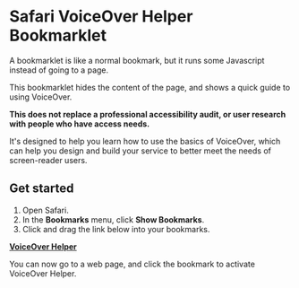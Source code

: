 # Safari VoiceOver Helper Bookmarklet

A bookmarklet is like a normal bookmark, but it runs some Javascript instead of
going to a page.

This bookmarklet hides the content of the page, and shows a quick guide to using
VoiceOver.

**This does not replace a professional accessibility audit, or user research with
people who have access needs.**

It's designed to help you learn how to use the basics of VoiceOver, which can
help you design and build your service to better meet the needs of screen-reader
users.

## Get started

1. Open Safari.
2. In the **Bookmarks** menu, click **Show Bookmarks**.
3. Click and drag the link below into your bookmarks.

**[VoiceOver Helper](javascript:(function()%7B%22use%20strict%22%3Bfunction%20callback()%7Bvar%20e%3D%24(%22body%22)%3Be.wrapInner('%3Cdiv%20id%3D%22voiceover-helper-original-page%22%3E%3C%2Fdiv%3E')%2C%24(%22%23voiceover-helper-original-page%22).css(%7Boverflow%3A%22hidden%22%2Cheight%3A0%7D)%2Ce.append('%5Cn%20%20%3Cdiv%20aria-hidden%3D%22true%22%20id%3D%22voiceover-helper-guide%22%3E%5Cn%20%20%20%20%3Cstyle%3E%5Cn%20%20%20%20%20%20%23voiceover-helper-guide%7B%5Cn%20%20%20%20%20%20%20%20padding%3A%201em%3B%5Cn%20%20%20%20%20%20%20%20font-family%3A%20-apple-system%2C%20BlinkMacSystemFont%2C%20%22Segoe%20UI%22%2C%20Roboto%2C%20Helvetica%2C%20Arial%2C%20sans-serif%2C%20%22Apple%20Color%20Emoji%22%2C%20%22Segoe%20UI%20Emoji%22%2C%20%22Segoe%20UI%20Symbol%22%20!important%3B%5Cn%20%20%20%20%20%20%20%20background%3A%20%23fff%20!important%3B%5Cn%20%20%20%20%20%20%20%20color%3A%20%23111%20!important%3B%5Cn%20%20%20%20%20%20%20%20font-size%3A%2018px%20!important%3B%5Cn%20%20%20%20%20%20%7D%5Cn%20%20%20%20%20%20%23voiceover-helper-guide%20h1%2C%5Cn%20%20%20%20%20%20%23voiceover-helper-guide%20h2%7B%5Cn%20%20%20%20%20%20%20%20font-weight%3A%20bold%20!important%3B%5Cn%20%20%20%20%20%20%20%20margin%3A%200.5em%200%20!important%3B%5Cn%20%20%20%20%20%20%7D%5Cn%20%20%20%20%20%20%23voiceover-helper-guide%20table%7B%5Cn%20%20%20%20%20%20%20%20margin%3A%200.5em%200%20!important%3B%5Cn%20%20%20%20%20%20%7D%5Cn%20%20%20%20%20%20.voiceover-helper-command%7B%5Cn%20%20%20%20%20%20%20%20width%3A%209em%3B%5Cn%20%20%20%20%20%20%7D%5Cn%20%20%20%20%3C%2Fstyle%3E%5Cn%20%20%20%20%3Ch1%3EVoiceOver%20guide%3C%2Fh1%3E%5Cn%20%20%20%20%3Cp%3EThe%20default%20VoiceOver%20(VO)%20button%20is%20%3Cstrong%3Ectrl%20%2B%20alt%3C%2Fstrong%3E.%3C%2Fp%3E%5Cn%20%20%20%20%3Ctable%3E%5Cn%20%20%20%20%20%20%3Ctr%3E%5Cn%20%20%20%20%20%20%20%20%3Ctd%20class%3D%22voiceover-helper-command%22%3E%5Cn%20%20%20%20%20%20%20%20%20%20cmd%20%2B%20F5%5Cn%20%20%20%20%20%20%20%20%3C%2Ftd%3E%5Cn%20%20%20%20%20%20%20%20%3Ctd%20class%3D%22voiceover-helper-help%22%3E%5Cn%20%20%20%20%20%20%20%20%20%20start%20or%20stop%20VoiceOver%5Cn%20%20%20%20%20%20%20%20%3C%2Ftd%3E%5Cn%20%20%20%20%20%20%3C%2Ftr%3E%5Cn%20%20%20%20%20%20%3Ctr%3E%5Cn%20%20%20%20%20%20%20%20%3Ctd%20class%3D%22voiceover-helper-command%22%3E%5Cn%20%20%20%20%20%20%20%20%20%20VO%20%2B%20A%5Cn%20%20%20%20%20%20%20%20%3C%2Ftd%3E%5Cn%20%20%20%20%20%20%20%20%3Ctd%20class%3D%22voiceover-helper-help%22%3E%5Cn%20%20%20%20%20%20%20%20%20%20start%20reading%5Cn%20%20%20%20%20%20%20%20%3C%2Ftd%3E%5Cn%20%20%20%20%20%20%3C%2Ftr%3E%5Cn%20%20%20%20%20%20%3Ctr%3E%5Cn%20%20%20%20%20%20%20%20%3Ctd%20class%3D%22voiceover-helper-command%22%3E%5Cn%20%20%20%20%20%20%20%20%20%20VO%5Cn%20%20%20%20%20%20%20%20%3C%2Ftd%3E%5Cn%20%20%20%20%20%20%20%20%3Ctd%20class%3D%22voiceover-helper-help%22%3E%5Cn%20%20%20%20%20%20%20%20%20%20stop%20reading%5Cn%20%20%20%20%20%20%20%20%3C%2Ftd%3E%5Cn%20%20%20%20%20%20%3C%2Ftr%3E%5Cn%20%20%20%20%20%20%3Ctr%3E%5Cn%20%20%20%20%20%20%20%20%3Ctd%20class%3D%22voiceover-helper-command%22%3E%5Cn%20%20%20%20%20%20%20%20%20%20VO%20%2B%20Shift%20%2B%20%E2%96%BC%5Cn%20%20%20%20%20%20%20%20%3C%2Ftd%3E%5Cn%20%20%20%20%20%20%20%20%3Ctd%20class%3D%22voiceover-helper-help%22%3E%5Cn%20%20%20%20%20%20%20%20%20%20go%20into%20a%20section%5Cn%20%20%20%20%20%20%20%20%3C%2Ftd%3E%5Cn%20%20%20%20%20%20%3C%2Ftr%3E%5Cn%20%20%20%20%20%20%3Ctr%3E%5Cn%20%20%20%20%20%20%20%20%3Ctd%20class%3D%22voiceover-helper-command%22%3E%5Cn%20%20%20%20%20%20%20%20%20%20VO%20%2B%20Shift%20%2B%20%E2%96%B2%5Cn%20%20%20%20%20%20%20%20%3C%2Ftd%3E%5Cn%20%20%20%20%20%20%20%20%3Ctd%20class%3D%22voiceover-helper-help%22%3E%5Cn%20%20%20%20%20%20%20%20%20%20exit%20a%20section%5Cn%20%20%20%20%20%20%20%20%3C%2Ftd%3E%5Cn%20%20%20%20%20%20%3C%2Ftr%3E%5Cn%20%20%20%20%20%20%3Ctr%3E%5Cn%20%20%20%20%20%20%20%20%3Ctd%20class%3D%22voiceover-helper-command%22%3E%5Cn%20%20%20%20%20%20%20%20%20%20VO%20%2B%20%E2%96%B6%EF%B8%8E%5Cn%20%20%20%20%20%20%20%20%3C%2Ftd%3E%5Cn%20%20%20%20%20%20%20%20%3Ctd%20class%3D%22voiceover-helper-help%22%3E%5Cn%20%20%20%20%20%20%20%20%20%20next%5Cn%20%20%20%20%20%20%20%20%3C%2Ftd%3E%5Cn%20%20%20%20%20%20%3C%2Ftr%3E%5Cn%20%20%20%20%20%20%3Ctr%3E%5Cn%20%20%20%20%20%20%20%20%3Ctd%20class%3D%22voiceover-helper-command%22%3E%5Cn%20%20%20%20%20%20%20%20%20%20VO%20%2B%20%E2%97%80%EF%B8%8E%5Cn%20%20%20%20%20%20%20%20%3C%2Ftd%3E%5Cn%20%20%20%20%20%20%20%20%3Ctd%20class%3D%22voiceover-helper-help%22%3E%5Cn%20%20%20%20%20%20%20%20%20%20previous%5Cn%20%20%20%20%20%20%20%20%3C%2Ftd%3E%5Cn%20%20%20%20%20%20%3C%2Ftr%3E%5Cn%20%20%20%20%20%20%3Ctr%3E%5Cn%20%20%20%20%20%20%20%20%3Ctd%20class%3D%22voiceover-helper-command%22%3E%5Cn%20%20%20%20%20%20%20%20%20%20Enter%5Cn%20%20%20%20%20%20%20%20%3C%2Ftd%3E%5Cn%20%20%20%20%20%20%20%20%3Ctd%20class%3D%22voiceover-helper-help%22%3E%5Cn%20%20%20%20%20%20%20%20%20%20click%20a%20link%20or%20button%5Cn%20%20%20%20%20%20%20%20%3C%2Ftd%3E%5Cn%20%20%20%20%20%20%3C%2Ftr%3E%5Cn%20%20%20%20%20%20%3Ctr%3E%5Cn%20%20%20%20%20%20%20%20%3Ctd%20class%3D%22voiceover-helper-command%22%3E%5Cn%20%20%20%20%20%20%20%20%20%20Space%5Cn%20%20%20%20%20%20%20%20%3C%2Ftd%3E%5Cn%20%20%20%20%20%20%20%20%3Ctd%20class%3D%22voiceover-helper-help%22%3E%5Cn%20%20%20%20%20%20%20%20%20%20select%20a%20checkbox%2C%20radio%20or%20dropdown%5Cn%20%20%20%20%20%20%20%20%3C%2Ftd%3E%5Cn%20%20%20%20%20%20%3C%2Ftr%3E%5Cn%20%20%20%20%3C%2Ftable%3E%5Cn%20%20%20%20%3Ch2%3EThe%20rotor%3C%2Fh2%3E%5Cn%20%20%20%20%3Cp%3EThe%20rotor%20lets%20you%20navigate%20by%20element%20type%2C%20for%20example%20headings%20and%20links.%3C%2Fp%3E%5Cn%20%20%20%20%3Ctable%3E%5Cn%20%20%20%20%20%20%3Ctr%3E%5Cn%20%20%20%20%20%20%20%20%3Ctd%20class%3D%22voiceover-helper-command%22%3E%5Cn%20%20%20%20%20%20%20%20%20%20VO%20%2B%20U%5Cn%20%20%20%20%20%20%20%20%3C%2Ftd%3E%5Cn%20%20%20%20%20%20%20%20%3Ctd%20class%3D%22voiceover-helper-help%22%3E%5Cn%20%20%20%20%20%20%20%20%20%20open%20the%20rotor%5Cn%20%20%20%20%20%20%20%20%3C%2Ftd%3E%5Cn%20%20%20%20%20%20%3C%2Ftr%3E%5Cn%20%20%20%20%20%20%3Ctr%3E%5Cn%20%20%20%20%20%20%20%20%3Ctd%20class%3D%22voiceover-helper-command%22%3E%5Cn%20%20%20%20%20%20%20%20%20%20%E2%97%80%EF%B8%8E%20%E2%96%B6%EF%B8%8E%5Cn%20%20%20%20%20%20%20%20%3C%2Ftd%3E%5Cn%20%20%20%20%20%20%20%20%3Ctd%20class%3D%22voiceover-helper-help%22%3E%5Cn%20%20%20%20%20%20%20%20%20%20switch%20between%20element%20types%5Cn%20%20%20%20%20%20%20%20%3C%2Ftd%3E%5Cn%20%20%20%20%20%20%3C%2Ftr%3E%5Cn%20%20%20%20%20%20%3Ctr%3E%5Cn%20%20%20%20%20%20%20%20%3Ctd%20class%3D%22voiceover-helper-command%22%3E%5Cn%20%20%20%20%20%20%20%20%20%20%E2%96%B2%20%E2%96%BC%5Cn%20%20%20%20%20%20%20%20%3C%2Ftd%3E%5Cn%20%20%20%20%20%20%20%20%3Ctd%20class%3D%22voiceover-helper-help%22%3E%5Cn%20%20%20%20%20%20%20%20%20%20select%20an%20element%5Cn%20%20%20%20%20%20%20%20%3C%2Ftd%3E%5Cn%20%20%20%20%20%20%3C%2Ftr%3E%5Cn%20%20%20%20%20%20%3Ctr%3E%5Cn%20%20%20%20%20%20%20%20%3Ctd%20class%3D%22voiceover-helper-command%22%3E%5Cn%20%20%20%20%20%20%20%20%20%20Space%20or%20Enter%5Cn%20%20%20%20%20%20%20%20%3C%2Ftd%3E%5Cn%20%20%20%20%20%20%20%20%3Ctd%20class%3D%22voiceover-helper-help%22%3E%5Cn%20%20%20%20%20%20%20%20%20%20go%20to%20selected%20element%5Cn%20%20%20%20%20%20%20%20%3C%2Ftd%3E%5Cn%20%20%20%20%20%20%3C%2Ftr%3E%5Cn%20%20%20%20%3C%2Ftable%3E%5Cn%20%20%3C%2Fdiv%3E%5Cn')%7Dvar%20s%3Ddocument.createElement(%22script%22)%3Bs.addEventListener%3Fs.addEventListener(%22load%22%2Ccallback%2C!1)%3As.readyState%26%26(s.onreadystatechange%3Dcallback)%2Cs.src%3D%22https%3A%2F%2Fajax.googleapis.com%2Fajax%2Flibs%2Fjquery%2F3.3.1%2Fjquery.min.js%22%2Cdocument.body.appendChild(s)%3B%7D)())**

You can now go to a web page, and click the bookmark to activate VoiceOver Helper.
